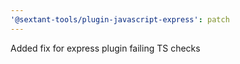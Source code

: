 ```yaml
---
'@sextant-tools/plugin-javascript-express': patch
---
```


Added fix for express plugin failing TS checks
